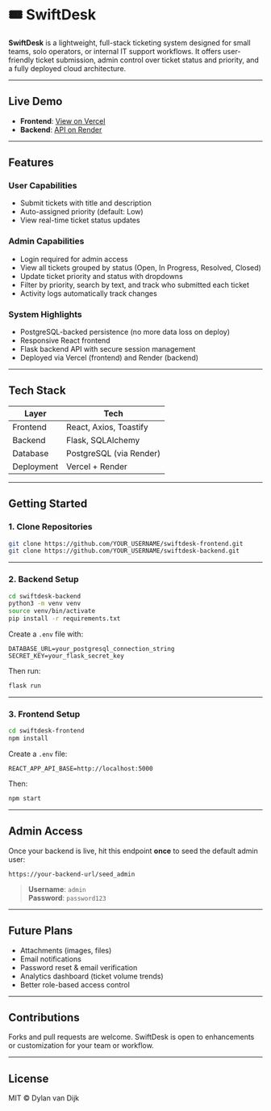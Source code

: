 # 🎟️ SwiftDesk

**SwiftDesk** is a lightweight, full-stack ticketing system designed for small teams, solo operators, or internal IT support workflows. It offers user-friendly ticket submission, admin control over ticket status and priority, and a fully deployed cloud architecture.

---

##  Live Demo

- **Frontend**: [View on Vercel](https://swiftdesk-frontend.vercel.app)
- **Backend**: [API on Render](https://swiftdesk-backend.onrender.com)

---

##  Features

###  User Capabilities
- Submit tickets with title and description
- Auto-assigned priority (default: Low)
- View real-time ticket status updates

###  Admin Capabilities
- Login required for admin access
- View all tickets grouped by status (Open, In Progress, Resolved, Closed)
- Update ticket priority and status with dropdowns
- Filter by priority, search by text, and track who submitted each ticket
- Activity logs automatically track changes

###  System Highlights
- PostgreSQL-backed persistence (no more data loss on deploy)
- Responsive React frontend
- Flask backend API with secure session management
- Deployed via Vercel (frontend) and Render (backend)

---

##  Tech Stack

| Layer       | Tech                     |
|-------------|--------------------------|
| Frontend    | React, Axios, Toastify   |
| Backend     | Flask, SQLAlchemy        |
| Database    | PostgreSQL (via Render)  |
| Deployment  | Vercel + Render          |

---

##  Getting Started

### 1. Clone Repositories

```bash
git clone https://github.com/YOUR_USERNAME/swiftdesk-frontend.git
git clone https://github.com/YOUR_USERNAME/swiftdesk-backend.git
```

---

### 2. Backend Setup

```bash
cd swiftdesk-backend
python3 -m venv venv
source venv/bin/activate
pip install -r requirements.txt
```

Create a `.env` file with:

```
DATABASE_URL=your_postgresql_connection_string
SECRET_KEY=your_flask_secret_key
```

Then run:

```bash
flask run
```

---

### 3. Frontend Setup

```bash
cd swiftdesk-frontend
npm install
```

Create a `.env` file:

```
REACT_APP_API_BASE=http://localhost:5000
```

Then:

```bash
npm start
```

---

##  Admin Access

Once your backend is live, hit this endpoint **once** to seed the default admin user:

```
https://your-backend-url/seed_admin
```

> **Username**: `admin`  
> **Password**: `password123`

---

##  Future Plans

- Attachments (images, files)
- Email notifications
- Password reset & email verification
- Analytics dashboard (ticket volume trends)
- Better role-based access control

---

##  Contributions

Forks and pull requests are welcome. SwiftDesk is open to enhancements or customization for your team or workflow.

---

##  License

MIT © Dylan van Dijk
